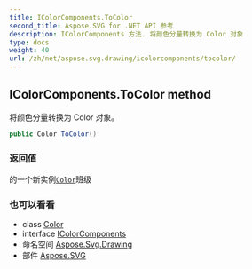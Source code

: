 ```yaml
---
title: IColorComponents.ToColor
second_title: Aspose.SVG for .NET API 参考
description: IColorComponents 方法. 将颜色分量转换为 Color 对象
type: docs
weight: 40
url: /zh/net/aspose.svg.drawing/icolorcomponents/tocolor/
---
```

## IColorComponents.ToColor method

将颜色分量转换为 Color 对象。

```csharp
public Color ToColor()
```

### 返回值

的一个新实例[`Color`](../../color/)班级

### 也可以看看

* class [Color](../../color/)
* interface [IColorComponents](../)
* 命名空间 [Aspose.Svg.Drawing](../../icolorcomponents/)
* 部件 [Aspose.SVG](../../../)



